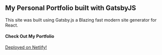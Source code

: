 ## My Personal Portfolio built with GatsbyJS

This site was built using Gatsby.js a Blazing fast modern site generator for React.

#### Check Out My Portfolio

[Deployed on Netlify!](https://vollervidez.com)